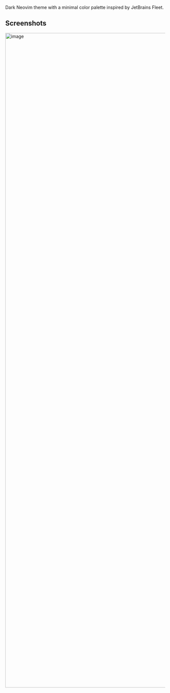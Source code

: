 Dark Neovim theme with a minimal color palette inspired by JetBrains Fleet.

## Screenshots
<img width="2054" alt="image" src="https://github.com/user-attachments/assets/a4663b5b-b9c9-4f2b-b20c-6b4c7f899be9" />
